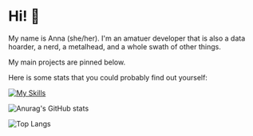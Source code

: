 # Hi! 👋
My name is Anna (she/her). I'm an amatuer developer that is also a data hoarder, a nerd, a metalhead, and a whole swath of other things.

My main projects are pinned below.

Here is some stats that you could probably find out yourself:

[![My Skills](https://skillicons.dev/icons?i=cs,python,nodejs,js,html,css,powershell,git,discord,linux,nginx,vscode,ps)](https://skillicons.dev)

![Anurag's GitHub stats](https://github-readme-stats.vercel.app/api?username=HIDEN64&show_icons=true)

![Top Langs](https://github-readme-stats.vercel.app/api/top-langs/?username=HIDEN64&layout=donut)
